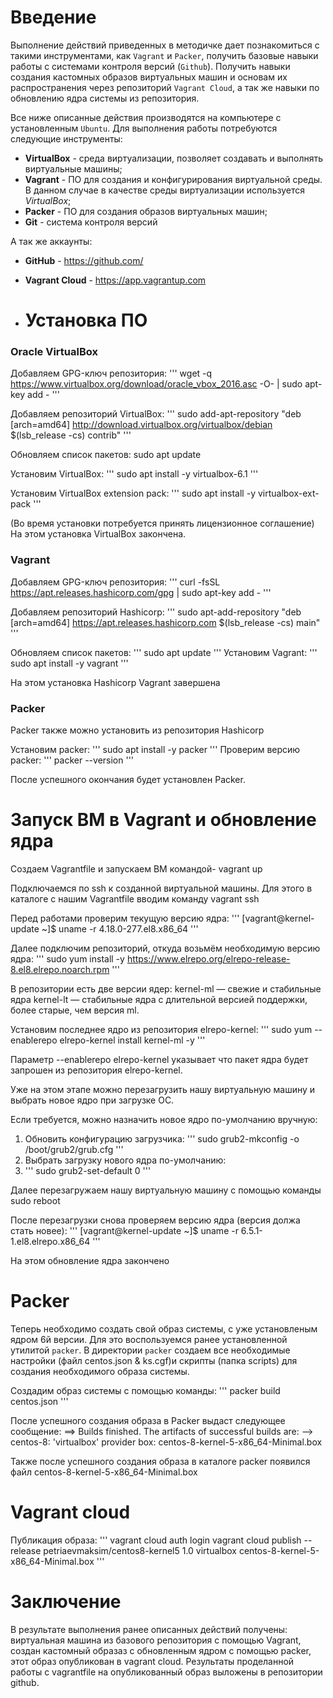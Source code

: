 # **Введение**

Выполнение действий приведенных в методичке дает познакомиться с такими инструментами, как `Vagrant` и `Packer`, получить базовые навыки работы с системами контроля версий (`Github`). Получить навыки создания кастомных образов виртуальных машин и основам их распространения через репозиторий `Vagrant Cloud`, а так же навыки по обновлению ядра системы из репозитория.

Все ниже описанные действия производятся на компьютере с установленным `Ubuntu`.
Для выполнения работы потребуются следующие инструменты:

- **VirtualBox** - среда виртуализации, позволяет создавать и выполнять виртуальные машины;
- **Vagrant** - ПО для создания и конфигурирования виртуальной среды. В данном случае в качестве среды виртуализации используется *VirtualBox*;
- **Packer** - ПО для создания образов виртуальных машин;
- **Git** - система контроля версий

А так же аккаунты:

- **GitHub** - https://github.com/
- **Vagrant Cloud** - https://app.vagrantup.com

- # **Установка ПО**

### **Oracle VirtualBox**
Добавляем GPG-ключ репозитория: 
'''
wget -q https://www.virtualbox.org/download/oracle_vbox_2016.asc -O- | sudo apt-key add -
'''

Добавляем репозиторий VirtualBox: 
'''
sudo add-apt-repository "deb [arch=amd64] http://download.virtualbox.org/virtualbox/debian $(lsb_release -cs) contrib"
'''

Обновляем список пакетов: sudo apt update 

Установим VirtualBox:
'''
sudo apt install -y virtualbox-6.1 
'''

Установим VirtualBox extension pack: 
'''
sudo apt install -y virtualbox-ext-pack
'''

(Во время установки потребуется принять лицензионное соглашение)
На этом установка VirtualBox закончена.

### **Vagrant**

Добавляем GPG-ключ репозитория: 
'''
curl -fsSL https://apt.releases.hashicorp.com/gpg | sudo apt-key add -
'''

Добавляем репозиторий Hashicorp: 
'''
sudo apt-add-repository "deb [arch=amd64] https://apt.releases.hashicorp.com $(lsb_release -cs) main"
'''

Обновляем список пакетов: 
'''
sudo apt update
'''
Установим Vagrant: 
'''
sudo apt install -y vagrant
'''

На этом установка Hashicorp Vagrant завершена

### **Packer**

Packer также можно установить из репозитория Hashicorp

Установим packer: 
'''
sudo apt install -y packer
'''
Проверим версию packer: 
'''
packer --version
'''

После успешного окончания будет установлен Packer.


# **Запуск ВМ в Vagrant и обновление ядра**

Создаем Vagrantfile и запускаем ВМ командой- vagrant up

Подключаемся по ssh к созданной виртуальной машины. Для этого в каталоге с нашим Vagrantfile вводим команду vagrant ssh 

Перед работами проверим текущую версию ядра:
'''
[vagrant@kernel-update ~]$ uname -r
4.18.0-277.el8.x86_64
'''

Далее подключим репозиторий, откуда возьмём необходимую версию ядра:
'''
sudo yum install -y https://www.elrepo.org/elrepo-release-8.el8.elrepo.noarch.rpm 
'''

В репозитории есть две версии ядер:
kernel-ml — свежие и стабильные ядра
kernel-lt — стабильные ядра с длительной версией поддержки, более старые, чем версия ml.

Установим последнее ядро из репозитория elrepo-kernel:
'''
sudo yum --enablerepo elrepo-kernel install kernel-ml -y
'''

Параметр --enablerepo elrepo-kernel указывает что пакет ядра будет запрошен из репозитория elrepo-kernel.

Уже на этом этапе можно перезагрузить нашу виртуальную машину и выбрать новое ядро при загрузке ОС. 

Если требуется, можно назначить новое ядро по-умолчанию вручную:
1) Обновить конфигурацию загрузчика:
   '''
   sudo grub2-mkconfig -o /boot/grub2/grub.cfg
   '''
3) Выбрать загрузку нового ядра по-умолчанию:
4) '''
   sudo grub2-set-default 0
   '''

Далее перезагружаем нашу виртуальную машину с помощью команды sudo reboot

После перезагрузки снова проверяем версию ядра (версия должа стать новее):
'''
[vagrant@kernel-update ~]$ uname -r 
6.5.1-1.el8.elrepo.x86_64
'''

На этом обновление ядра закончено

# **Packer**

Теперь необходимо создать свой образ системы, с уже установленым ядром 6й версии. Для это воспользуемся ранее установленной утилитой `packer`. В директории `packer` создаем все необходимые настройки (файл centos.json & ks.cgf)и скрипты (папка scripts) для создания необходимого образа системы.

Cоздадим образ системы с помощью команды:
'''
packer build centos.json
'''

После успешного создания образа в Packer выдаст следующее сообщение:
==> Builds finished. The artifacts of successful builds are:
--> centos-8: 'virtualbox' provider box: centos-8-kernel-5-x86_64-Minimal.box 

Также после успешного создания образа в каталоге packer появился файл сentos-8-kernel-5-x86_64-Minimal.box

# **Vagrant cloud**

Публикация образа:
'''
vagrant cloud auth login
vagrant cloud publish --release petriaevmaksim/centos8-kernel5 1.0 virtualbox centos-8-kernel-5-x86_64-Minimal.box
'''

# **Заключение**

В результате выполнения ранее описанных действий получены: виртуальная машина из базового репозитория с помощью Vagrant, создан кастомный образаз с обновленным ядром с помощью packer, этот образ опубликован в vagrant cloud. Результаты проделанной работы с vagrantfile на опубликованный образ выложены в репозитории github.
